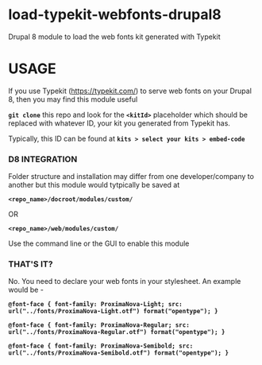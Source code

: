 # load-typekit-webfonts-drupal8
Drupal 8 module to load the web fonts kit generated with Typekit


# USAGE

If you use Typekit (https://typekit.com/) to serve web fonts on your Drupal 8, then you may find this module useful

__`git clone`__ this repo and look for the __`<kitId>`__ placeholder which should be replaced with whatever ID, your kit you generated from Typekit has.

Typically, this ID can be found at __`kits > select your kits > embed-code`__

### D8 INTEGRATION
Folder structure and installation may differ from one developer/company to another but this module would tytpically be saved at 

__`<repo_name>/docroot/modules/custom/`__

OR

__`<repo_name>/web/modules/custom/`__

Use the command line or the GUI to enable this module

### THAT'S IT?
No. You need to declare your web fonts in your stylesheet. An example would be -

__`@font-face {
  font-family: ProximaNova-Light;
  src: url("../fonts/ProximaNova-Light.otf") format("opentype");
}`__

__`@font-face {
  font-family: ProximaNova-Regular;
  src: url("../fonts/ProximaNova-Regular.otf") format("opentype");
}`__

__`@font-face {
  font-family: ProximaNova-Semibold;
  src: url("../fonts/ProximaNova-Semibold.otf") format("opentype");
}`__
